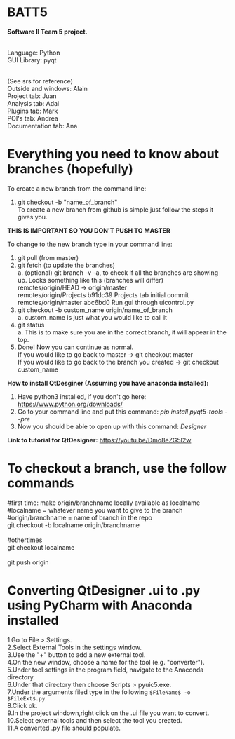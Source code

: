 # BATT5
<b>Software II Team 5 project.<br><br></b>

Language: Python<br>
GUI Library: pyqt<br><br>

(See srs for reference)<br>
Outside and windows: Alain<br>
Project tab: Juan<br>
Analysis tab: Adal<br>
Plugins tab: Mark<br>
POI's tab: Andrea<br>
Documentation tab: Ana<br>

# Everything you need to know about branches (hopefully)

To create a new branch from the command line:
  1. git checkout -b "name_of_branch" <br>
To create a new branch from github is simple just follow the steps it gives you. <br>

<b> THIS IS IMPORTANT SO YOU DON'T PUSH TO MASTER </b> <br>

To change to the new branch type in your command line:
  1. git pull (from master) <br>
  2. git fetch (to update the branches) <br>
    a. (optional) git branch -v -a, to check if all the branches are showing up. Looks something like this (branches will differ) <br>
        remotes/origin/HEAD           -> origin/master <br>
        remotes/origin/Projects       b91dc39 Projects tab initial commit <br>
        remotes/origin/master         abc6bd0 Run gui through uicontrol.py <br>
  3. git checkout -b custom_name origin/name_of_branch <br>
    a. custom_name is just what you would like to call it <br>
  4. git status <br>
    a. This is to make sure you are in the correct branch, it will appear in the top. <br>
  5. Done! Now you can continue as normal. <br>
If you would like to go back to master -> git checkout master <br>
If you would like to go back to the branch you created -> git checkout custom_name <br>

<b>How to install QtDesginer (Assuming you have anaconda installed):</b> <br>
1. Have python3 installed, if you don't go here: https://www.python.org/downloads/ <br>
2. Go to your command line and put this command: <i>pip install pyqt5-tools --pre</i> <br>
3. Now you should be able to open up with this command: <i>Designer</i> <br>

<b>Link to tutorial for QtDesigner:</b> https://youtu.be/Dmo8eZG5I2w

# To checkout a branch, use the follow commands<br>

#first time: make origin/branchname locally available as localname<br>
#localname = whatever name you want to give to the branch<br>
#origin/branchname = name of branch in the repo<br>
git checkout -b localname origin/branchname <br>
<br>
#othertimes <br>
git checkout localname <br>
<br>
git push origin<br>
# Converting QtDesigner .ui to .py using PyCharm with Anaconda installed
 1.Go to File > Settings.<br>
 2.Select External Tools in the settings window.<br>
 3.Use the "+" button to add a new external tool.<br>
 4.On the new window, choose a name for the tool (e.g. "converter").<br>
 5.Under tool settings in the program field, navigate to the Anaconda directory.<br>
 6.Under that directory then choose Scripts > pyuic5.exe.<br>
 7.Under the arguments filed type in the following `$FileName$ -o $FileExt$.py`<br>
 8.Click ok.<br>
 9.In the project windown,right click on the .ui file you want to convert.<br>
10.Select external tools and then select the tool you created.<br>
11.A converted .py file should populate.<br>
 
